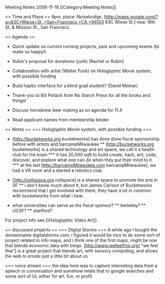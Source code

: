 Meeting Notes 2008-11-18 
 [[Category:Meeting Notes]]

== Time and Place ==
8pm, place:  Noisebridge, [http://maps.google.com/?q=83C+Wiese+St.,+San+Francisco,+CA,+94103 83C Wiese St.] near 16th St. &amp; Mission St., San Francisco

== Agenda ==
* Quick update on current running projects, past and upcoming events (to make us happy!)
* Rubin's proposal for donations (junk) (Rachel or Rubin)
* Collaboration with artist (Walter Funk) on Hologlyphic Movie system, with possible funding
* Build haptic interface for a blind grad student? (David Molnar)
* Thank-you to Bill Pollack from No Starch Press for all the books and things!
* Discuss homebrew beer making as on agenda for 11.4

* Read applicant names from membership binder

== Notes ==
=== Hologlyphic Movie system, with possible funding ===
* [http://bucketworks.org bucketworks] has done done fiscal sponsorship before with artists and barcampMilwaukee
** [http://bucketworks.org bucketworks] is a shared technology and art space, we call it a health club for the brain
*** it has 20,000 sqft to build create, hack, act, code, discover, and explore what one can do when they put their mind to it.
*** at the last [http://barcampMilwaukee.com barcampMilwaukee], we had a VR room and a started a robotics club.

* [http://cellspace.org cellspace] is a shared space to promote the arts in SF
** i don't know much about it, but James Carlson of Bucketworks recommend that i get involved with them, they have a lot in common with bucketworks from what i hear.

* what universities can serve as the fiscal sponsor?
** berkeley?
** UCSF?
** stanford?

For project info see [[Hologlyphic Video Art]].

== discussed projects ==
=== Digital Storms ===
A while ago I bought the domainname digitalstorms.com, i figured it would be nice to do some sort of project related to info maps, and i think one of the first maps, might be one that blends economic data with blogs.  [http://www.wefeelfine.org/ "we feel fine"] is a great project that blends art, with sensory computing, and allows the web to emote just a little bit about us.

=== voice stream ===
the idea here was to capture interesting data from a speech or conversation and somehow relate that to google searches and some sort of UI, either for art, fun, or profit.